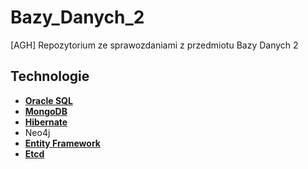 # Bazy_Danych_2
[AGH] Repozytorium ze sprawozdaniami z przedmiotu Bazy Danych 2

## Technologie
- [**Oracle SQL**](https://github.com/surjak/Bazy_Danych_2/tree/master/Oracle)
- [**MongoDB**](https://github.com/surjak/Bazy_Danych_2/tree/master/MongoDB)
- [**Hibernate**](https://github.com/surjak/Bazy_Danych_2/tree/master/Hibernate)
- Neo4j
- [**Entity Framework**](https://github.com/surjak/Bazy_Danych_2/tree/master/EF)
- [**Etcd**](https://github.com/surjak/Bazy_Danych_2/tree/master/Etcd_IBM)